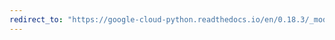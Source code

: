 ```yaml
---
redirect_to: "https://google-cloud-python.readthedocs.io/en/0.18.3/_modules/gcloud/logging/logger.html"
---
```

